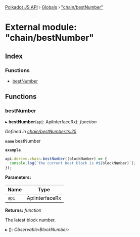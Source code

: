[Polkadot JS API](../README.md) › [Globals](../globals.md) › ["chain/bestNumber"](_chain_bestnumber_.md)

# External module: "chain/bestNumber"

## Index

### Functions

* [bestNumber](_chain_bestnumber_.md#bestnumber)

## Functions

###  bestNumber

▸ **bestNumber**(`api`: ApiInterfaceRx): *function*

*Defined in [chain/bestNumber.ts:25](https://github.com/polkadot-js/api/blob/e54cee1fad/packages/api-derive/src/chain/bestNumber.ts#L25)*

**`name`** bestNumber

**`example`** 
<BR>

```javascript
api.derive.chain.bestNumber((blockNumber) => {
  console.log(`the current best block is #${blockNumber}`);
});
```

**Parameters:**

Name | Type |
------ | ------ |
`api` | ApiInterfaceRx |

**Returns:** *function*

The latest block number.

▸ (): *Observable‹BlockNumber›*
